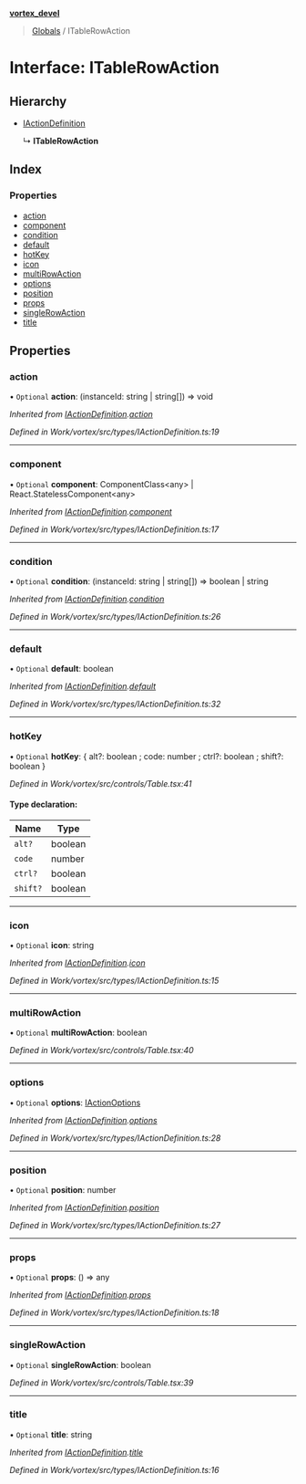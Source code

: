 **[vortex_devel](../README.md)**

> [Globals](../globals.md) / ITableRowAction

# Interface: ITableRowAction

## Hierarchy

* [IActionDefinition](iactiondefinition.md)

  ↳ **ITableRowAction**

## Index

### Properties

* [action](itablerowaction.md#action)
* [component](itablerowaction.md#component)
* [condition](itablerowaction.md#condition)
* [default](itablerowaction.md#default)
* [hotKey](itablerowaction.md#hotkey)
* [icon](itablerowaction.md#icon)
* [multiRowAction](itablerowaction.md#multirowaction)
* [options](itablerowaction.md#options)
* [position](itablerowaction.md#position)
* [props](itablerowaction.md#props)
* [singleRowAction](itablerowaction.md#singlerowaction)
* [title](itablerowaction.md#title)

## Properties

### action

• `Optional` **action**: (instanceId: string \| string[]) => void

*Inherited from [IActionDefinition](iactiondefinition.md).[action](iactiondefinition.md#action)*

*Defined in Work/vortex/src/types/IActionDefinition.ts:19*

___

### component

• `Optional` **component**: ComponentClass\<any> \| React.StatelessComponent\<any>

*Inherited from [IActionDefinition](iactiondefinition.md).[component](iactiondefinition.md#component)*

*Defined in Work/vortex/src/types/IActionDefinition.ts:17*

___

### condition

• `Optional` **condition**: (instanceId: string \| string[]) => boolean \| string

*Inherited from [IActionDefinition](iactiondefinition.md).[condition](iactiondefinition.md#condition)*

*Defined in Work/vortex/src/types/IActionDefinition.ts:26*

___

### default

• `Optional` **default**: boolean

*Inherited from [IActionDefinition](iactiondefinition.md).[default](iactiondefinition.md#default)*

*Defined in Work/vortex/src/types/IActionDefinition.ts:32*

___

### hotKey

• `Optional` **hotKey**: { alt?: boolean ; code: number ; ctrl?: boolean ; shift?: boolean  }

*Defined in Work/vortex/src/controls/Table.tsx:41*

#### Type declaration:

Name | Type |
------ | ------ |
`alt?` | boolean |
`code` | number |
`ctrl?` | boolean |
`shift?` | boolean |

___

### icon

• `Optional` **icon**: string

*Inherited from [IActionDefinition](iactiondefinition.md).[icon](iactiondefinition.md#icon)*

*Defined in Work/vortex/src/types/IActionDefinition.ts:15*

___

### multiRowAction

• `Optional` **multiRowAction**: boolean

*Defined in Work/vortex/src/controls/Table.tsx:40*

___

### options

• `Optional` **options**: [IActionOptions](iactionoptions.md)

*Inherited from [IActionDefinition](iactiondefinition.md).[options](iactiondefinition.md#options)*

*Defined in Work/vortex/src/types/IActionDefinition.ts:28*

___

### position

• `Optional` **position**: number

*Inherited from [IActionDefinition](iactiondefinition.md).[position](iactiondefinition.md#position)*

*Defined in Work/vortex/src/types/IActionDefinition.ts:27*

___

### props

• `Optional` **props**: () => any

*Inherited from [IActionDefinition](iactiondefinition.md).[props](iactiondefinition.md#props)*

*Defined in Work/vortex/src/types/IActionDefinition.ts:18*

___

### singleRowAction

• `Optional` **singleRowAction**: boolean

*Defined in Work/vortex/src/controls/Table.tsx:39*

___

### title

• `Optional` **title**: string

*Inherited from [IActionDefinition](iactiondefinition.md).[title](iactiondefinition.md#title)*

*Defined in Work/vortex/src/types/IActionDefinition.ts:16*
